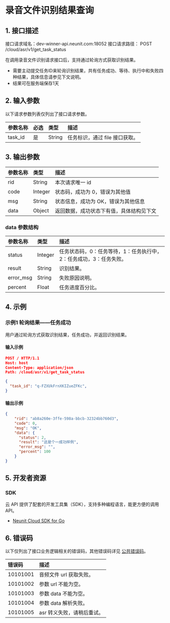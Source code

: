 # 录音文件识别结果查询

## 1. 接口描述

接口请求域名：dev-winner-api.neunit.com:18052
接口请求路径： POST /cloud/asr/v1/get_task_status

在调用录音文件识别请求接口后，支持通过轮询方式获取识别结果。
- 需要主动提交任务ID来轮询识别结果，共有任务成功、等待、执行中和失败四种结果，具体信息请参见下文说明。
- 结果可在服务端保存1天

## 2. 输入参数

以下请求参数列表仅列出了接口请求参数。

| 参数名称   | 必选 | 类型    | 描述                                                         |
| :--------- | :--- | :------ | :----------------------------------------------------------- |
| task_id       | 是   | String  | 任务标识，通过 file 接口获取。|


## 3. 输出参数

| 参数名称   | 类型   | 描述                      |
| :--------- | :----- | :------------------------ |
| rid | String | 本次请求唯一 id |
| code | Integer | 状态码，成功为 0，错误为其他值 | 
| msg | String | 状态信息，成功为 OK，错误为其他信息 | 
| data | Object | 返回数据，成功状态下有值，具体结构见下文 |

### data 参数结构

| 参数名称   | 类型   | 描述                      |
| :--------- | :----- | :------------------------ |
| status | Integer | 任务状态码，0：任务等待，1：任务执行中，2：任务成功，3：任务失败。 |
| result | String | 识别结果。 | 
| error_msg | String | 失败原因说明。 | 
| percent | Float | 任务进度百分比。 | 

## 4. 示例

### 示例1 轮询结果——任务成功

用户通过轮询方式获取识别结果，任务成功，并返回识别结果。

#### 输入示例

```json
POST / HTTP/1.1
Host: host
Content-Type: application/json
Path: /cloud/asr/v1/get_task_status

{
  "task_id": "q-FZXUkFrnXKIZueZFKc",
}
```



#### 输出示例

```json
{
    "rid": "ab8a260e-3ffe-598a-bbcb-32324bb760d3",
    "code": 0,
    "msg": "OK",
    "data": {
      "status": 2,
      "result": "这是个一成功样例",
      "error_msg": "",
      "percent": 100
    }
}
```



## 5. 开发者资源

### SDK

云 API 提供了配套的开发工具集（SDK），支持多种编程语言，能更方便的调用 API。
- [Neunit Cloud SDK for Go](https://neunit.coding.net/p/kms/d/cloud-sdk-go/git)


## 6. 错误码

以下仅列出了接口业务逻辑相关的错误码，其他错误码详见 [公共错误码](../error/%E5%85%AC%E5%85%B1%E9%94%99%E8%AF%AF%E7%A0%81.md)。

| 错误码                                    | 描述                                                         |
| :---------------------------------------- | :----------------------------------------------------------- |
| 10101001           | 音频文件 url 获取失败。                                      |
| 10101002           | 参数 url 不能为空。                                         |
| 10101003           | 参数 data 不能为空。                                  |
| 10101004           | 参数 data 解析失败。                                  |
| 10101005           | asr 转义失败，请稍后重试。                                    |